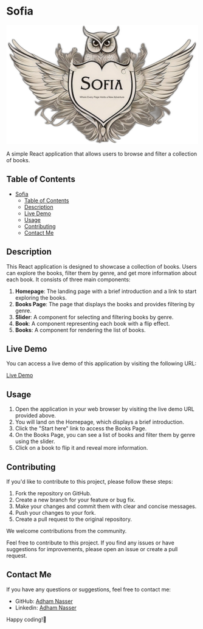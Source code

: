# Sofia

![Logo](./src/assets/logo.png)

A simple React application that allows users to browse and filter a collection of books.

## Table of Contents

- [Sofia](#sofia)
  - [Table of Contents](#table-of-contents)
  - [Description](#description)
  - [Live Demo](#live-demo)
  - [Usage](#usage)
  - [Contributing](#contributing)
  - [Contact Me](#contact-me)

## Description

This React application is designed to showcase a collection of books. Users can explore the books, filter them by genre, and get more information about each book. It consists of three main components:

1. **Homepage**: The landing page with a brief introduction and a link to start exploring the books.
2. **Books Page**: The page that displays the books and provides filtering by genre.
3. **Slider**: A component for selecting and filtering books by genre.
4. **Book**: A component representing each book with a flip effect.
5. **Books**: A component for rendering the list of books.

## Live Demo

You can access a live demo of this application by visiting the following URL:

[Live Demo](https://sofiaowl.netlify.app/)

## Usage

1. Open the application in your web browser by visiting the live demo URL provided above.
2. You will land on the Homepage, which displays a brief introduction.
3. Click the "Start here" link to access the Books Page.
4. On the Books Page, you can see a list of books and filter them by genre using the slider.
5. Click on a book to flip it and reveal more information.

## Contributing

If you'd like to contribute to this project, please follow these steps:

1. Fork the repository on GitHub.
2. Create a new branch for your feature or bug fix.
3. Make your changes and commit them with clear and concise messages.
4. Push your changes to your fork.
5. Create a pull request to the original repository.

We welcome contributions from the community.

Feel free to contribute to this project. If you find any issues or have suggestions for improvements, please open an issue or create a pull request.

## Contact Me

If you have any questions or suggestions, feel free to contact me:

- GitHub: [Adham Nasser](https://github.com/Adhamxiii)
- Linkedin: [Adham Nasser](https://www.linkedin.com/in/adhamnasser/)

Happy coding!🚀
